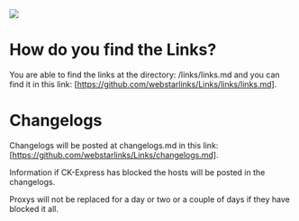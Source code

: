 <img src="https://github.com/webstarlinks/Links/blob/9153bd2ea38cbfdbc4ee2dd4d415498582dae068/images/banner.png"/>




# How do you find the Links?

You are able to find the links at the directory: /links/links.md and you can find it in this link: [https://github.com/webstarlinks/Links/links/links.md].

# Changelogs

Changelogs will be posted at changelogs.md in this link: [https://github.com/webstarlinks/Links/changelogs.md].

Information if CK-Express has blocked the hosts will be posted in the changelogs.

Proxys will not be replaced for a day or two or a couple of days if they have blocked it all.

